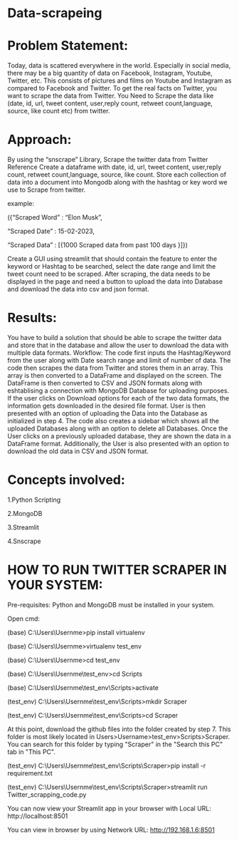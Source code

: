# Data-scrapeing
# Problem Statement:
Today, data is scattered everywhere in the world. Especially in social media, there may be a big quantity of data on Facebook, Instagram, Youtube, Twitter, etc. This consists of pictures and films on Youtube and Instagram as compared to Facebook and Twitter. To get the real facts on Twitter, you want to scrape the data from Twitter. You Need to Scrape the data like (date, id, url, tweet content, user,reply count, retweet count,language, source, like count etc) from twitter.

# Approach:
By using the “snscrape” Library, Scrape the twitter data from Twitter Reference Create a dataframe with date, id, url, tweet content, user,reply count, retweet count,language, source, like count. Store each collection of data into a document into Mongodb along with the hashtag or key word we use to Scrape from twitter.

example:

({“Scraped Word”           : “Elon Musk”,

 “Scraped Date”            : 15-02-2023,
 
 “Scraped Data”            : [{1000  Scraped data from past 100 days }]})
 
Create a GUI using streamlit that should contain the feature to enter the keyword or Hashtag to be searched, select the date range and limit the tweet count need to be scraped. After scraping, the data needs to be displayed in the page and need a button to upload the data into Database and download the data into csv and json format.

# Results:

You have to build a solution that should be able to scrape the twitter data and store that in the database and allow the user to download the data with multiple data formats.
Workflow:
The code first inputs the Hashtag/Keyword from the user along with Date search range and limit of number of data.
The code then scrapes the data from Twitter and stores them in an array.
This array is then converted to a DataFrame and displayed on the screen.
The DataFrame is then converted to CSV and JSON formats along with eshtablising a connection with MongoDB Database for uploading purposes.
If the user clicks on Download options for each of the two data formats, the information gets downloaded in the desired file format.
User is then presented with an option of uploading the Data into the Database as initialized in step 4.
The code also creates a sidebar which shows all the uploaded Databases along with an option to delete all Databases.
Once the User clicks on a previously uploaded database, they are shown the data in a DataFrame format.
Additionally, the User is also presented with an option to download the old data in CSV and JSON format.

# Concepts involved:

 1.Python Scripting
 
 2.MongoDB
 
 3.Streamlit
 
 4.Snscrape
 
# HOW TO RUN TWITTER SCRAPER IN YOUR SYSTEM:
Pre-requisites: Python and MongoDB must be installed in your system.

Open cmd:

(base) C:\Users\Usernme>pip install virtualenv

(base) C:\Users\Usernme>virtualenv test_env

(base) C:\Users\Usernme>cd test_env

(base) C:\Users\Usernme\test_env>cd Scripts

(base) C:\Users\Usernme\test_env\Scripts>activate

(test_env) C:\Users\Usernme\test_env\Scripts>mkdir Scraper

(test_env) C:\Users\Usernme\test_env\Scripts>cd Scraper

At this point, download the github files into the folder created by step 7. This folder is most likely located in Users>Username>test_env>Scripts>Scraper. You can search for this folder by typing "Scraper" in the "Search this PC" tab in "This PC".

(test_env) C:\Users\Usernme\test_env\Scripts\Scraper>pip install -r requirement.txt

(test_env) C:\Users\Usernme\test_env\Scripts\Scraper>streamlit run Twitter_scrapping_code.py

You can now view your Streamlit app in your browser with  Local URL: http://localhost:8501

You can view in browser by using Network URL: http://192.168.1.6:8501
